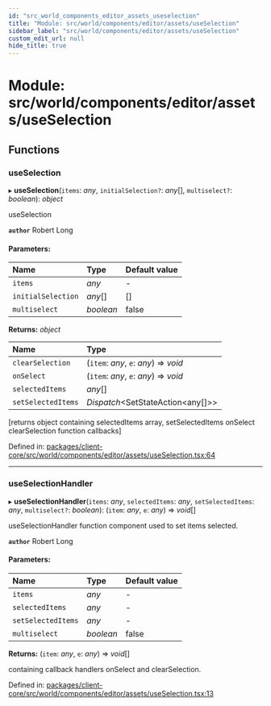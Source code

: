 ```yaml
---
id: "src_world_components_editor_assets_useselection"
title: "Module: src/world/components/editor/assets/useSelection"
sidebar_label: "src/world/components/editor/assets/useSelection"
custom_edit_url: null
hide_title: true
---
```


# Module: src/world/components/editor/assets/useSelection

## Functions

### useSelection

▸ **useSelection**(`items`: *any*, `initialSelection?`: *any*[], `multiselect?`: *boolean*): *object*

useSelection

**`author`** Robert Long

#### Parameters:

| Name | Type | Default value |
| :------ | :------ | :------ |
| `items` | *any* | - |
| `initialSelection` | *any*[] | [] |
| `multiselect` | *boolean* | false |

**Returns:** *object*

| Name | Type |
| :------ | :------ |
| `clearSelection` | (`item`: *any*, `e`: *any*) => *void* |
| `onSelect` | (`item`: *any*, `e`: *any*) => *void* |
| `selectedItems` | *any*[] |
| `setSelectedItems` | *Dispatch*<SetStateAction<any[]\>\> |

[returns object containing selectedItems array, setSelectedItems  onSelect clearSelection  function callbacks]

Defined in: [packages/client-core/src/world/components/editor/assets/useSelection.tsx:64](https://github.com/xr3ngine/xr3ngine/blob/7e8e151f1/packages/client-core/src/world/components/editor/assets/useSelection.tsx#L64)

___

### useSelectionHandler

▸ **useSelectionHandler**(`items`: *any*, `selectedItems`: *any*, `setSelectedItems`: *any*, `multiselect?`: *boolean*): (`item`: *any*, `e`: *any*) => *void*[]

useSelectionHandler function component used to set items selected.

**`author`** Robert Long

#### Parameters:

| Name | Type | Default value |
| :------ | :------ | :------ |
| `items` | *any* | - |
| `selectedItems` | *any* | - |
| `setSelectedItems` | *any* | - |
| `multiselect` | *boolean* | false |

**Returns:** (`item`: *any*, `e`: *any*) => *void*[]

containing callback handlers onSelect and clearSelection.

Defined in: [packages/client-core/src/world/components/editor/assets/useSelection.tsx:13](https://github.com/xr3ngine/xr3ngine/blob/7e8e151f1/packages/client-core/src/world/components/editor/assets/useSelection.tsx#L13)
